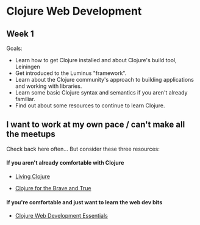 # Clojure Web Development

## Week 1

Goals:
  * Learn how to get Clojure installed and about Clojure's build tool, Leiningen
  * Get introduced to the Luminus "framework".
  * Learn about the Clojure community's approach to building applications and
    working with libraries.
  * Learn some basic Clojure syntax and semantics if you aren't already familiar.
  * Find out about some resources to continue to learn Clojure.


## I want to work at my own pace / can't make all the meetups

Check back here often... But consider these three resources:

#### If you aren't already comfortable with Clojure

* [Living Clojure](http://shop.oreilly.com/product/0636920034292.do)

* [Clojure for the Brave and True](http://www.braveclojure.com/)

#### If you're comfortable and just want to learn the web dev bits

* [Clojure Web Development Essentials](https://www.packtpub.com/application-development/clojure-web-development-essentials)
